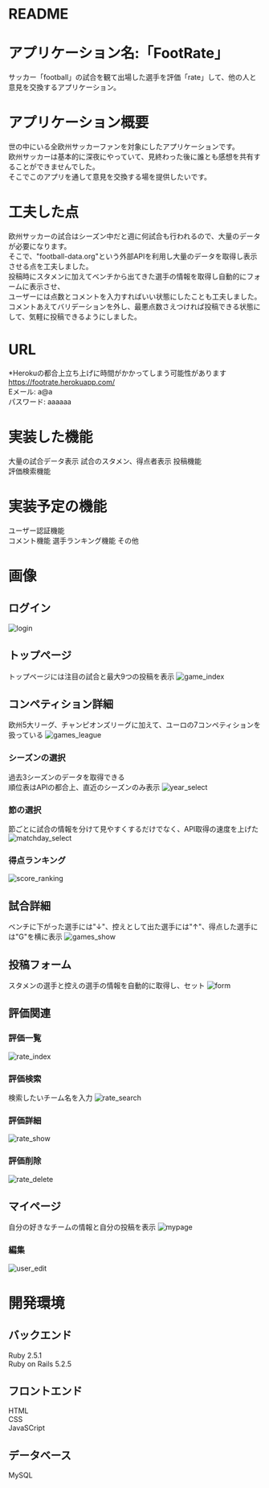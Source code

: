 # README

# アプリケーション名:「FootRate」
 サッカー「football」の試合を観て出場した選手を評価「rate」して、他の人と意見を交換するアプリケーション。  
 
# アプリケーション概要
 世の中にいる全欧州サッカーファンを対象にしたアプリケーションです。  
 欧州サッカーは基本的に深夜にやっていて、見終わった後に誰とも感想を共有することができませんでした。  
 そこでこのアプリを通して意見を交換する場を提供したいです。  
 
# 工夫した点
 欧州サッカーの試合はシーズン中だと週に何試合も行われるので、大量のデータが必要になります。  
 そこで、"football-data.org"という外部APIを利用し大量のデータを取得し表示させる点を工夫しました。  
 投稿時にスタメンに加えてベンチから出てきた選手の情報を取得し自動的にフォームに表示させ、  
 ユーザーには点数とコメントを入力すればいい状態にしたことも工夫しました。  
 コメントあえてバリデーションを外し、最悪点数さえつければ投稿できる状態にして、気軽に投稿できるようにしました。
 
# URL
 *Herokuの都合上立ち上げに時間がかかってしまう可能性があります  
 https://footrate.herokuapp.com/  
 Eメール: a@a    
 パスワード: aaaaaa   

# 実装した機能
 大量の試合データ表示
 試合のスタメン、得点者表示
 投稿機能  
 評価検索機能  
 
# 実装予定の機能
 ユーザー認証機能  
 コメント機能
 選手ランキング機能
 その他

 # 画像
 ## ログイン
![login](https://user-images.githubusercontent.com/78723740/124237979-179f0c80-db53-11eb-8d1b-149fa0f8e4b0.gif)

 ## トップページ
 トップページには注目の試合と最大9つの投稿を表示
![game_index](https://user-images.githubusercontent.com/78723740/124237927-07872d00-db53-11eb-90f4-1722ded08051.gif)

## コンペティション詳細
 欧州5大リーグ、チャンピオンズリーグに加えて、ユーロの7コンペティションを扱っている
![games_league](https://user-images.githubusercontent.com/78723740/124237953-0f46d180-db53-11eb-8b0b-0bbb42a97de9.gif)
### シーズンの選択
過去3シーズンのデータを取得できる  
順位表はAPIの都合上、直近のシーズンのみ表示
![year_select](https://user-images.githubusercontent.com/78723740/124238070-2b4a7300-db53-11eb-8346-ee6ee2a09d36.gif)
### 節の選択
節ごとに試合の情報を分けて見やすくするだけでなく、API取得の速度を上げた
![matchday_select](https://user-images.githubusercontent.com/78723740/124238023-21c10b00-db53-11eb-85f8-e557697ba842.gif)
### 得点ランキング
![score_ranking](https://user-images.githubusercontent.com/78723740/124238088-2c7ba000-db53-11eb-8241-ad33e7796ad1.gif)

## 試合詳細
ベンチに下がった選手には"↓"、控えとして出た選手には"↑"、得点した選手には"G"を横に表示
![games_show](https://user-images.githubusercontent.com/78723740/124237962-11a92b80-db53-11eb-8373-9e2a7b86aced.gif)

## 投稿フォーム
スタメンの選手と控えの選手の情報を自動的に取得し、セット
![form](https://user-images.githubusercontent.com/78723740/124237921-0524d300-db53-11eb-8b82-c564efb8ad41.gif)

## 評価関連
### 評価一覧
![rate_index](https://user-images.githubusercontent.com/78723740/124238056-2980af80-db53-11eb-8e99-52271ca6444e.gif)
### 評価検索
検索したいチーム名を入力
![rate_search](https://user-images.githubusercontent.com/78723740/124238065-2ab1dc80-db53-11eb-8deb-e5ddc39d7f07.gif)
### 評価詳細
![rate_show](https://user-images.githubusercontent.com/78723740/124238072-2b4a7300-db53-11eb-9c66-41a9916987dc.gif)
### 評価削除
![rate_delete](https://user-images.githubusercontent.com/78723740/124238037-24bbfb80-db53-11eb-909a-74643586d04c.gif)

## マイページ
自分の好きなチームの情報と自分の投稿を表示
![mypage](https://user-images.githubusercontent.com/78723740/124238030-238ace80-db53-11eb-8769-a17b66e7a585.gif)
### 編集
![user_edit](https://user-images.githubusercontent.com/78723740/124238067-2ab1dc80-db53-11eb-89cb-26cc0a2c35f6.gif)

# 開発環境
## バックエンド
 Ruby 2.5.1  
 Ruby on Rails 5.2.5
## フロントエンド
 HTML  
 CSS  
 JavaSCript
## データベース
 MySQL
